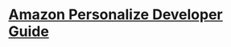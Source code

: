 # [Amazon Personalize Developer Guide](https://docs.aws.amazon.com/personalize/latest/dg/what-is-personalize.html)
